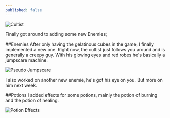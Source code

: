 ```yaml
---
published: false
---
```



![Cultist](http://i.imgur.com/hh5jbrI.gif)

Finally got around to adding some new Enemies;

<!--excerpt-->

##Enemies
After only having the gelatinous cubes in the game, I finally implemented a new one. Right now, the cultist just follows you around and is generally a creepy guy. With his glowing eyes and red robes he's basically a jumpscare machine.

![Pseudo Jumpscare]()

I also worked on another new enemie, he's got his eye on you. But more on him next week.

##Potions
I added effects for some potions, mainly the potion of burning and the potion of healing.

![Potion Effects]()
